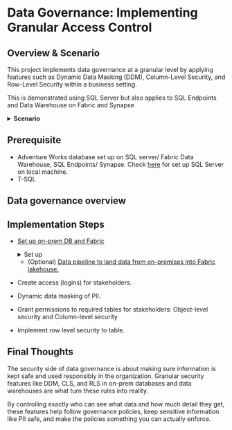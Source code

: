 

# Data Governance: Implementing Granular Access Control



## Overview & Scenario

This project implements data governance at a granular level by applying features such as Dynamic Data Masking (DDM), Column-Level Security, and Row-Level Security within a business setting. 

This is demonstrated using SQL Server but also applies to SQL Endpoints and Data Warehouse on Fabric and Synapse


  <details><summary><b> Scenario</b></summary>
Let's say . . .

A business  has an Information Governance (IG) policy, with data governance as a core component that requires protecting client and employee PII. Also, an analyst needs to some historical sales quota data for analysis, but raw data contains sensitive fields. The sales manager wants the sales reps to see only their own quotas when they access this.

The management has asked that this adheres the organization's IG.


**Requirements** and **Solutions** would include: 

- Access to data must follow the **principle of least privilege** and regulatory compliance.

- Identify necessary tables so we can restrict or mask PII.

- Use **Column-Level Security (CLS)** and **Dynamic Data Masking(DDM** to hide sensitive fields from analyst.

- Apply **Row-Level Security (RLS)** so sales reps see only their data; managers and database admin can see all.

- Restrict tables or schemas not needed by the stakeholders with Object-Level Security.

  </details>

## Prerequisite

- Adventure Works database set up on SQL server/ Fabric Data Warehouse, SQL Endpoints/ Synapse. Check [here](https://github.com/adekolaolat/fabric-data-engineering-on-premises-db/blob/main/guides/on-prem-db-setup.md) for set up SQL Server on local machine.
- T-SQL  


## Data governance overview

## Implementation Steps

- [Set up  on-prem DB and Fabric](https://github.com/adekolaolat/fabric-data-engineering-on-premises-db/blob/main/guides/on-prem-db-setup.md)
  <details><summary>Set up</summary>

  - SQL Server, SSMS
  - Restore AdventureWorks database
  - Enable Remote Connections to SQL Server
  - Set up on-premises DB on machine

  </details>

  - (Optional) [Data pipeline to land data from  on-premises into Fabric lakehouse.](https://github.com/adekolaolat/fabric-data-engineering-on-premises-db/blob/main/guides/data-ingestion.md)

  
- Create access (logins) for stakeholders.
- Dynamic data masking of PII.
- Grant permissions to required tables for stakeholders: Object-level security and Column-level security
- Implement row level security to table.
  
## Final Thoughts

The security side of data governance is about making sure information is kept safe and used responsibly in the organization. Granular security features like DDM, CLS, and RLS in on-prem databases and data warehouses are what turn these rules into reality. 

By controlling exactly who can see what data and how much detail they get, these features help follow governance policies, keep sensitive information like PII safe, and make the policies something you can actually enforce.
